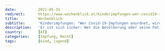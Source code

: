 ```yaml
---
date:          2021-05-31
redirect:      https://www.wochenblick.at/kinderimpfungen-wer-covid19-impfungen-anordnet-wird-dafuer-haften/
title:         Wochenblick
subtitle:      'Kinderimpfungen: "Wer Covid-19-Impfungen anordnet, wird dafür haften"'
description:   'Er ist sich sicher: Wer die Bevölkerung oder seine Patienten einer solchen Impfung aussetzt, wird zukünftig dafür haftbar gemacht werden! '
country:       [AT]
categories:    [Impfung, Recht]
tags:          [kind, jugend]
---
```

